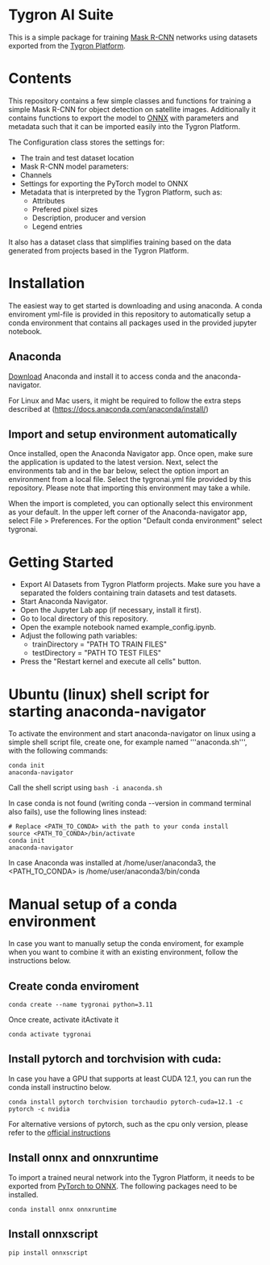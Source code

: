 # Tygron AI Suite
This is a simple package for training [Mask R-CNN](https://pytorch.org/vision/main/models/mask_rcnn.html) networks using datasets exported from the [Tygron Platform](www.tygron.com).


# Contents
This repository contains a few simple classes and functions for training a simple Mask R-CNN for object detection on satellite images. Additionally it contains functions to export the model to [ONNX](https://onnx.ai/) with parameters and metadata such that it can be imported easily into the Tygron Platform.

The Configuration class stores the settings for:
* The train and test dataset location
* Mask R-CNN model parameters:
 * Channels
* Settings for exporting the PyTorch model to ONNX
* Metadata that is interpreted by the Tygron Platform, such as:
  * Attributes
  * Prefered pixel sizes
  * Description, producer and version
  * Legend entries

It also has a dataset class that simplifies training based on the data generated from projects based in the Tygron Platform.

# Installation
The easiest way to get started is downloading and using anaconda. A conda enviroment yml-file is provided in this repository to automatically setup a conda environment that contains all packages used in the provided jupyter notebook.

## Anaconda
[Download](https://www.anaconda.com/download/) Anaconda and install it to access conda and the anaconda-navigator.

For Linux and Mac users, it might be required to follow the extra steps described at (https://docs.anaconda.com/anaconda/install/)

## Import and setup environment automatically
Once installed, open the Anaconda Navigator app. Once open, make sure the application is updated to the latest version. 
Next, select the environments tab and in the bar below, select the option import an environment from a local file. Select the tygronai.yml file provided by this repository. Please note that importing this environment may take a while.

When the import is completed, you can optionally select this environment as your default. In the upper left corner of the Anaconda-navigator app, select File > Preferences. For the option "Default conda environment" select tygronai.

# Getting Started

* Export AI Datasets from Tygron Platform projects. Make sure you have a separated the folders containing train datasets and test datasets.
* Start Anaconda Navigator.
* Open the Jupyter Lab app (if necessary, install it first).
* Go to local directory of this repository.
* Open the example notebook named example_config.ipynb.
* Adjust the following path variables:
  * trainDirectory = "PATH TO TRAIN FILES"
  * testDirectory = "PATH TO TEST FILES"
* Press the "Restart kernel and execute all cells" button.

# Ubuntu (linux) shell script for starting anaconda-navigator
To activate the environment and start anaconda-navigator on linux using a simple shell script file, create one, for example named '''anaconda.sh''', with the following commands:
```
conda init 
anaconda-navigator
```
Call the shell script using ```bash -i anaconda.sh```

In case conda is not found (writing conda --version in command terminal also fails), use the following lines instead:
```
# Replace <PATH_TO_CONDA> with the path to your conda install
source <PATH_TO_CONDA>/bin/activate
conda init 
anaconda-navigator
```
In case Anaconda was installed at /home/user/anaconda3, the <PATH_TO_CONDA> is /home/user/anaconda3/bin/conda

# Manual setup of a conda environment
In case you want to manually setup the conda enviroment, for example when you want to combine it with an existing environment, follow the instructions below.

## Create conda enviroment
```
conda create --name tygronai python=3.11
```
Once create, activate itActivate it
```
conda activate tygronai
````
## Install pytorch and torchvision with cuda:
In case you have a GPU that supports at least CUDA 12.1, you can run the conda install instructino below.
```
conda install pytorch torchvision torchaudio pytorch-cuda=12.1 -c pytorch -c nvidia
```
For alternative versions of pytorch, such as the cpu only version, please refer to the [official instructions](https://pytorch.org/get-started/locally/)

## Install onnx and onnxruntime
To import a trained neural network into the Tygron Platform, it needs to be exported from [PyTorch to ONNX](https://pytorch.org/docs/stable/onnx.html). The following packages need to be installed.
```
conda install onnx onnxruntime
```
## Install onnxscript
```
pip install onnxscript
```
